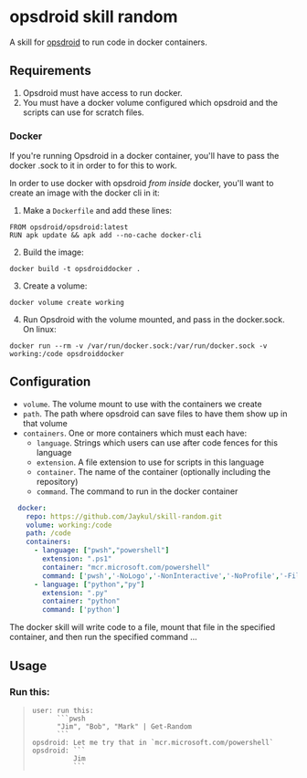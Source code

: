 # opsdroid skill random

A skill for [opsdroid](https://github.com/opsdroid/opsdroid) to run code in docker containers.

## Requirements

1. Opsdroid must have access to run docker.
2. You must have a docker volume configured which opsdroid and the scripts can use for scratch files.

### Docker

If you're running Opsdroid in a docker container, you'll have to pass the docker .sock to it in order to for this to work.

In order to use docker with opsdroid _from inside_ docker, you'll want to create an image with the docker cli in it:

1. Make a `Dockerfile` and add these lines:

```
FROM opsdroid/opsdroid:latest
RUN apk update && apk add --no-cache docker-cli
```

2. Build the image:

```
docker build -t opsdroiddocker .
```

3. Create a volume:
```
docker volume create working
```

4. Run Opsdroid with the volume mounted, and pass in the docker.sock. On linux:
```
docker run --rm -v /var/run/docker.sock:/var/run/docker.sock -v working:/code opsdroiddocker
```

## Configuration

- `volume`. The volume mount to use with the containers we create
- `path`. The path where opsdroid can save files to have them show up in that volume
- `containers`. One or more containers which must each have:
    - `language`. Strings which users can use after code fences for this language
    - `extension`. A file extension to use for scripts in this language
    - `container`. The name of the container (optionally including the repository)
    - `command`. The command to run in the docker container

```yaml
  docker:
    repo: https://github.com/Jaykul/skill-random.git
    volume: working:/code
    path: /code
    containers:
      - language: ["pwsh","powershell"]
        extension: ".ps1"
        container: "mcr.microsoft.com/powershell"
        command: ['pwsh','-NoLogo','-NonInteractive','-NoProfile','-File']
      - language: ["python","py"]
        extension: ".py"
        container: "python"
        command: ['python']
```


The docker skill will write code to a file, mount that file in the specified container, and then run the specified command ...

## Usage

### Run this:

>     user: run this:
>           ```pwsh
>           "Jim", "Bob", "Mark" | Get-Random
>           ```
>     opsdroid: Let me try that in `mcr.microsoft.com/powershell`
>     opsdroid: ```
>               Jim
>               ```
